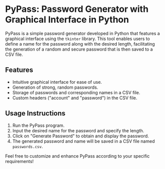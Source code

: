 # PyPass: Password Generator with Graphical Interface in Python

PyPass is a simple password generator developed in Python that features a graphical interface using the `tkinter` library. This tool enables users to define a name for the password along with the desired length, facilitating the generation of a random and secure password that is then saved to a CSV file.

## Features
- Intuitive graphical interface for ease of use.
- Generation of strong, random passwords.
- Storage of passwords and corresponding names in a CSV file.
- Custom headers ("account" and "password") in the CSV file.

## Usage Instructions
1. Run the PyPass program.
2. Input the desired name for the password and specify the length.
3. Click on "Generate Password" to obtain and display the password.
4. The generated password and name will be saved in a CSV file named `passwords.csv`.

Feel free to customize and enhance PyPass according to your specific requirements!

